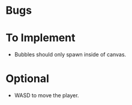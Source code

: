 # Bugs

# To Implement
- Bubbles should only spawn inside of canvas.

# Optional
- WASD to move the player.